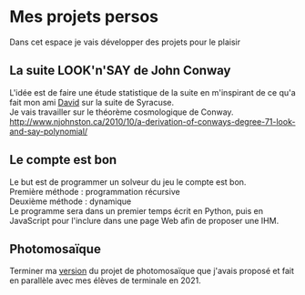 # Mes projets persos

Dans cet espace je vais développer des projets pour le plaisir

## La suite LOOK'n'SAY de John Conway
L'idée est de faire une étude statistique de la suite en m'inspirant de ce qu'a fait mon ami [David](https://github.com/NaturelEtChaud/syracuse_bdd) sur la suite de Syracuse.<br />
Je vais travailler sur le théorème cosmologique de Conway.<br />
http://www.njohnston.ca/2010/10/a-derivation-of-conways-degree-71-look-and-say-polynomial/

## Le compte est bon
Le but est de programmer un solveur du jeu le compte est bon.<br />
Première méthode : programmation récursive<br />
Deuxième méthode : dynamique<br />
Le programme sera dans un premier temps écrit en Python, puis en JavaScript pour l'inclure dans une page Web afin de proposer une IHM.

## Photomosaïque
Terminer ma [version](https://github.com/NaturelEtChaud/NSI-Terminale/tree/main/Projets/Photomosa%C3%AFque) du projet de photomosaïque que j'avais proposé et fait en parallèle avec mes élèves de terminale en 2021. 
